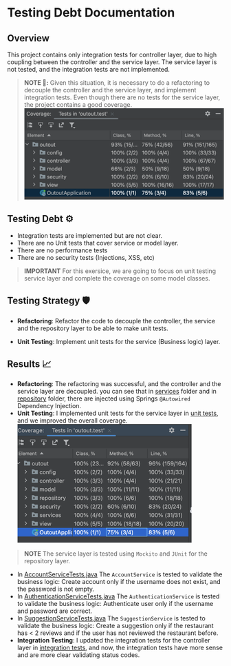 # Testing Debt Documentation

## Overview
This project contains only integration tests for controller layer, due to high coupling between the controller and the service layer. The service layer is not tested, and the integration tests are not implemented.
 
> **NOTE 🔧:** Given this situation, it is necessary to do a refactoring to decouple the controller and the service layer, and implement integration tests.
> Even though there are no tests for the service layer, the project contains a good coverage.
![img.png](../img/CoverageBefore.png)

## Testing Debt :gear:
- Integration tests are implemented but are not clear.
- There are no Unit tests that cover service or model layer.
- There are no performance tests
- There are no security tests (Injections, XSS, etc)

> **IMPORTANT**
> For this exersice, we are going to focus on unit testing service layer and complete the coverage on some model classes.

## Testing Strategy :shield:
- **Refactoring**: Refactor the code to decouple the controller, the service and the repository layer to be able to make unit tests.

- **Unit Testing**: Implement unit tests for the service (Business logic) layer.

## Results :chart_with_upwards_trend:
- **Refactoring**: The refactoring was successful, and the controller and the service layer are decoupled. you can see that in [services](src%2Fmain%2Fjava%2Foutout%2Fservices) folder and in [repository](src%2Fmain%2Fjava%2Foutout%2Frepository) folder, there are injected using Springs `@Autowired` Dependency Injection.
- **Unit Testing**: I implemented unit tests for the service layer in [unit tests](src%2Ftest%2Fjava%2Foutout%2Funit), and we improved the overall coverage. ![img.png](../img/CoverageAfterTestUpdates.png)
> **NOTE**
> The service layer is tested using `Mockito` and `JUnit` for the repository layer.
  - In [AccountServiceTests.java](src%2Ftest%2Fjava%2Foutout%2Funit%2Fservices%2FAccountServiceTests.java) The `AccountService` is tested to validate the business logic: Create account only if the username does not exist, and the password is not empty.
  - In [AuthenticationServiceTests.java](src%2Ftest%2Fjava%2Foutout%2Funit%2Fservices%2FAuthenticationServiceTests.java) The `AuthenticationService` is tested to validate the business logic: Authenticate user only if the username and password are correct.
  - In [SuggestionServiceTests.java](src%2Ftest%2Fjava%2Foutout%2Funit%2Fservices%2FSuggestionServiceTests.java) The `SuggestionService` is tested to validate the business logic: Create a suggestion only if the restaurant has < 2 reviews and if the user has not reviewed the restaurant before.
- **Integration Testing**: I updated the integration tests for the controller layer in [integration tests](src%2Ftest%2Fjava%2Foutout%2Fintegration), and now, the integration tests have more sense and are more clear validating status codes.
